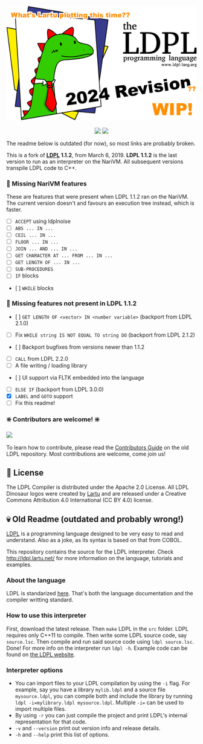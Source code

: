 

<p align="center">
  <img src="https://github.com/Lartu/LDPL-24/blob/main/images/header.png">
  <br><br>
  <img src="https://img.shields.io/badge/stable_release-No!!-red.svg">
  <img src="https://img.shields.io/badge/license-Apache_2.0-yellow">
</p>

The readme below is outdated (for now), so most links are probably broken.

This is a fork of **[LDPL](http://github.com/lartu/ldpl/) 1.1.2**, from March 6, 2019.
**LDPL 1.1.2** is the last version to run as an interpreter on the NariVM. All subsequent versions transpile LDPL code to C++.

### 🔎 Missing NariVM features
These are features that were present when LDPL 1.1.2 ran on the NariVM. The current version doesn't and favours an execution tree instead, which is faster.
- [ ] `ACCEPT` using ldplnoise
- [ ] `ABS ... IN ...`
- [ ] `CEIL ... IN ...`
- [ ] `FLOOR ... IN ...`
- [ ] `JOIN ... AND ... IN ...`
- [ ] `GET CHARACTER AT ... FROM ... IN ...`
- [ ] `GET LENGTH OF ... IN ...`
- [ ] `SUB-PROCEDURES`
- [ ] `IF` blocks
- [ ] `WHILE` blocks

### 🚀 Missing features not present in LDPL 1.1.2
- [ ] `GET LENGTH OF <vector> IN <number variable>` (backport from LDPL 2.1.0)
- [ ] Fix `WHILE string IS NOT EQUAL TO string DO` (backport from LDPL 2.1.2)
- [ ] Backport bugfixes from versions newer than 1.1.2
- [ ] `CALL` from LDPL 2.2.0
- [ ] A file writing / loading library
- [ ] UI support via FLTK embedded into the language
- [ ] `ELSE IF` (backport from LDPL 3.0.0)
- [x] `LABEL` and `GOTO` support
- [ ] Fix this readme!

### ❇️ Contributors are welcome! ❇️

![](https://github.com/Lartu/ldpl/raw/master/images/tutorial-logo.png)

To learn how to contribute, please read the [Contributors Guide](https://github.com/Lartu/ldpl/blob/master/CONTRIBUTING.md) on the old LDPL repository. Most contributions are welcome, come join us!

## 📜 License

The LDPL Compiler is distributed under the Apache 2.0 License. All LDPL Dinosaur logos were created by [Lartu](https://www.lartu.net) and are released under a Creative Commons Attribution 4.0 International (CC BY 4.0) license.

## 💀 Old Readme (outdated and probably wrong!)

[LDPL](http://ldpl.lartu.net/) is a programming language designed to be very easy to read and understand.
Also as a joke, as its syntax is based on that from COBOL.

This repository contains the source for the LDPL interpreter.
Check http://ldpl.lartu.net/ for more information on the language, tutorials and examples.

### About the language

LDPL is standarized [here](http://ldpl.lartu.net/reference).
That's both the language documentation and the compiler writting standard.

### How to use this interpreter

First, download the latest release.
Then `make` LDPL in the `src` folder. LDPL requires only C++11 to compile.
Then write some LDPL source code, say `source.lsc`.
Then compile and run said source code using `ldpl source.lsc`.
Done! For more info on the interpreter run `ldpl -h`.
Example code can be found on [the LDPL website](http://ldpl.lartu.net).

### Interpreter options

 * You can import files to your LDPL compilation by using the `-i` flag. For example, say you have a library `mylib.ldpl` and a source file `mysource.ldpl`, you can compile both and include the library by running `ldpl -i=mylibrary.ldpl mysource.ldpl`. Multiple `-i=` can be used to import multiple files.
 * By using `-r` you can just compile the project and print LDPL's internal representation for that code.
 * `-v` and `--version` print out version info and release details.
 * `-h` and `--help` print this list of options.
